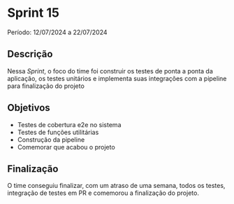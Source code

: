 # Sprint 15

Período: 12/07/2024 a 22/07/2024

## Descrição

Nessa _Sprint_, o foco do time foi construir os testes de ponta a ponta da aplicação, os testes unitários e implementa suas integrações com a pipeline para finalização do projeto

## Objetivos

- Testes de cobertura e2e no sistema
- Testes de funções utilitárias
- Construção da pipeline
- Comemorar que acabou o projeto


## Finalização
O time conseguiu finalizar, com um atraso de uma semana, todos os testes, integração de testes em PR e comemorou a finalização do projeto.
